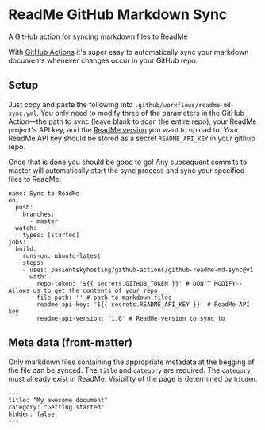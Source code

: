 # ReadMe GitHub Markdown Sync

A GitHub action for syncing markdown files to ReadMe

With [GitHub Actions](https://github.com/features/actions) it's super easy to automatically sync your markdown documents whenever changes occur in your GitHub repo.

## Setup
Just copy and paste the following into `.github/workflows/readme-md-sync.yml`. You only need to modify three of the parameters in the GitHub Action—the path to sync (leave blank to scan the entire repo), your ReadMe project's API key, and the [ReadMe version](doc:versions) you want to upload to. Your ReadMe API key should be stored as a secret `README_API_KEY` in your github repo. 

Once that is done you should be good to go! Any subsequent commits to master will automatically start the sync process and sync your specified files to ReadMe.

```
name: Sync to ReadMe
on:
  push:
    branches:
      - master
  watch:
    types: [started]
jobs:
  build:
    runs-on: ubuntu-latest
    steps:
    - uses: pasientskyhosting/github-actions/github-readme-md-sync@v1
      with:
        repo-token: '${{ secrets.GITHUB_TOKEN }}' # DON'T MODIFY--Allows us to get the contents of your repo
        file-path: '' # path to markdown files
        readme-api-key: '${{ secrets.README_API_KEY }}' # ReadMe API key 
        readme-api-version: '1.0' # ReadMe version to sync to
```

## Meta data (front-matter)
Only markdown files containing the appropriate metadata at the begging of the file can be synced. The `title` and `category` are required. The `category` must already exist in ReadMe. Visibility of the page is determined by `hidden`. 

```
---
title: "My awesome document"
category: "Getting started"
hidden: false
---
```

